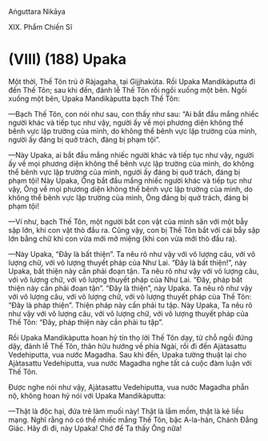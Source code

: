 Aṅguttara Nikāya

XIX. Phẩm Chiến Sĩ

# (VIII) (188) Upaka

Một thời, Thế Tôn trú ở Ràjagaha, tại Gijjhakùta. Rồi Upaka Mandikàputta đi đến Thế Tôn; sau khi đến, đảnh lễ Thế Tôn rồi ngồi xuống một bên. Ngồi xuống một bên, Upaka Mandikàputta bạch Thế Tôn:

—Bạch Thế Tôn, con nói như sau, con thấy như sau: “Ai bắt đầu mắng nhiếc người khác và tiếp tục như vậy, người ấy về mọi phương diện không thể bênh vực lập trường của mình, do không thể bênh vực lập trường của mình, người ấy đáng bị quở trách, đáng bị phạm tội”.

—Này Upaka, ai bắt đầu mắng nhiếc người khác và tiếp tục như vậy, người ấy về mọi phương diện không thể bênh vực lập trường của mình, do không thể bênh vực lập trường của mình, người ấy đáng bị quở trách, đáng bị phạm tội! Này Upaka, Ông bắt đầu mắng nhiếc người khác và tiếp tục như vậy, Ông về mọi phương diện không thể bênh vực lập trường của mình, do không thể bênh vực lập trường của mình, Ông đáng bị quở trách, đáng bị phạm tội!

—Ví như, bạch Thế Tôn, một người bắt con vật của mình săn với một bẫy sập lớn, khi con vật thò đầu ra. Cũng vậy, con bị Thế Tôn bắt với cái bẫy sập lớn bằng chữ khi con vừa mới mở miệng (khi con vừa mới thò đầu ra).

—Này Upaka, “Ðây là bất thiện”. Ta nêu rõ như vậy với vô lượng câu, với vô lượng chữ, với vô lượng thuyết pháp của Như Lai. “Ðây là bất thiện!”, này Upaka, bất thiện này cần phải đoạn tận. Ta nêu rõ như vậy với vô lượng câu, với vô lượng chữ, với vô lượng thuyết pháp của Như Lai. “Ðây, pháp bất thiện này cần phải đoạn tận”. “Ðây là thiện”, này Upaka. Ta nêu rõ như vậy với vô lượng câu, với vô lượng chữ, với vô lượng thuyết pháp của Thế Tôn: “Ðây là pháp thiện”. Thiện pháp này cần phải tu tập. Này Upaka, Ta nêu rõ như vậy với vô lượng câu, với vô lượng chữ, với vô lượng thuyết pháp của Thế Tôn: “Ðây, pháp thiện này cần phải tu tập”.

Rồi Upaka Mandikàputta hoan hỷ tín thọ lời Thế Tôn dạy, từ chỗ ngồi đứng dậy, đảnh lễ Thế Tôn, thân hữu hướng về phía Ngài, rồi đi đến Ajàtasattu Vedehiputta, vua nước Magadha. Sau khi đến, Upaka tường thuật lại cho Ajàtasattu Vedehiputta, vua nước Magadha nghe tất cả cuộc đàm luận với Thế Tôn.

Ðược nghe nói như vậy, Ajàtasattu Vedehiputta, vua nước Magadha phẫn nộ, không hoan hỷ nói với Upaka Mandikàputta:

—Thật là độc hại, đứa trẻ làm muối này! Thật là lắm mồm, thật là kẻ liều mạng. Nghĩ rằng nó có thể nhiếc mắng Thế Tôn, bậc A-la-hán, Chánh Ðẳng Giác. Hãy đi đi, này Upaka! Chớ để Ta thấy Ông nữa!

